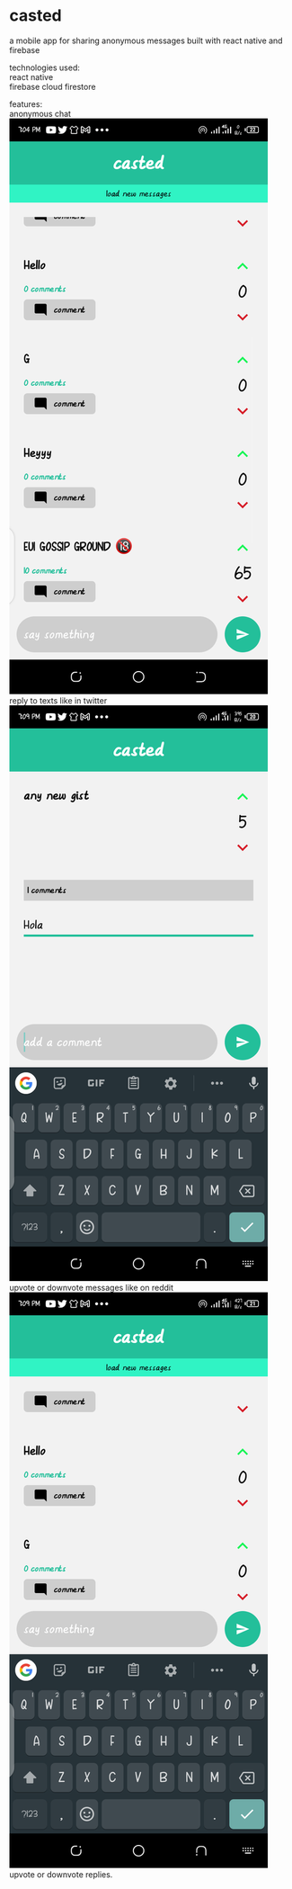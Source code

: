 # casted
a mobile app for sharing anonymous messages built with react native and firebase <br/>

technologies used:<br/>
react native <br/>
firebase cloud firestore <br/>

features: <br/>
anonymous chat <br/>
![app screenshot](appshot2.png?raw=true "screenshot") <br/>
reply to texts like in twitter <br/>
![app screenshot](appshot3.png?raw=true "screenshot")  <br/>
upvote or downvote messages like on reddit <br/>
![app screenshot](appshot1.png?raw=true "screenshot")  <br/>
upvote or downvote replies. <br/>
